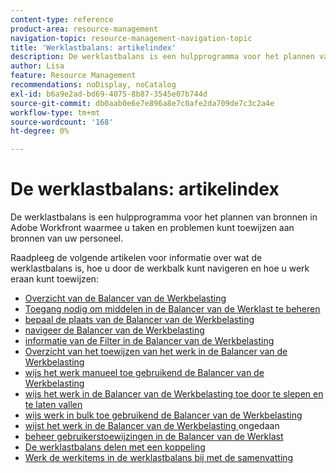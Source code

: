 ```yaml
---
content-type: reference
product-area: resource-management
navigation-topic: resource-management-navigation-topic
title: 'Werklastbalans: artikelindex'
description: De werklastbalans is een hulpprogramma voor het plannen van bronnen in Adobe Workfront waarmee u taken en problemen kunt toewijzen aan bronnen van uw personeel.
author: Lisa
feature: Resource Management
recommendations: noDisplay, noCatalog
exl-id: b6a9e2ad-bd69-4075-8b87-3545e07b744d
source-git-commit: db0aab0e6e7e896a8e7c0afe2da709de7c3c2a4e
workflow-type: tm+mt
source-wordcount: '168'
ht-degree: 0%

---
```


# De werklastbalans: artikelindex

<!--Audited: 12/2023-->

De werklastbalans is een hulpprogramma voor het plannen van bronnen in Adobe Workfront waarmee u taken en problemen kunt toewijzen aan bronnen van uw personeel.

Raadpleeg de volgende artikelen voor informatie over wat de werklastbalans is, hoe u door de werkbalk kunt navigeren en hoe u werk eraan kunt toewijzen:

* [ Overzicht van de Balancer van de Werkbelasting ](../../resource-mgmt/workload-balancer/overview-workload-balancer.md)
* [ Toegang nodig om middelen in de Balancer van de Werklast te beheren ](../../resource-mgmt/workload-balancer/access-needed-manage-resources-balancer.md)
* [ bepaal de plaats van de Balancer van de Werkbelasting ](../../resource-mgmt/workload-balancer/locate-workload-balancer.md)
* [ navigeer de Balancer van de Werkbelasting ](../../resource-mgmt/workload-balancer/navigate-the-workload-balancer.md)
* [ informatie van de Filter in de Balancer van de Werkbelasting ](../../resource-mgmt/workload-balancer/filter-information-workload-balancer.md)
* [ Overzicht van het toewijzen van het werk in de Balancer van de Werkbelasting ](../../resource-mgmt/workload-balancer/assign-work-in-workload-balancer.md)
* [ wijs het werk manueel toe gebruikend de Balancer van de Werkbelasting ](../../resource-mgmt/workload-balancer/assign-work-in-workload-balancer-manually.md)
* [ wijs het werk in de Balancer van de Werkbelasting toe door te slepen en te laten vallen ](../../resource-mgmt/workload-balancer/assign-work-in-workload-balancer-by-drag-and-drop.md)
* [ wijs werk in bulk toe gebruikend de Balancer van de Werkbelasting ](../../resource-mgmt/workload-balancer/assign-work-in-workload-balancer-in-bulk.md)
* [ wijst het werk in de Balancer van de Werkbelasting ](../../resource-mgmt/workload-balancer/unassign-work-in-workload-balancer.md) ongedaan
* [ beheer gebruikerstoewijzingen in de Balancer van de Werklast ](../../resource-mgmt/workload-balancer/manage-user-allocations-workload-balancer.md)
* [De werklastbalans delen met een koppeling](../../resource-mgmt/workload-balancer/share-link-for-workload-balancer.md)
* [Werk de werkitems in de werklastbalans bij met de samenvatting](../../resource-mgmt/workload-balancer/update-items-in-summary-panel-in-workload-balancer.md)
